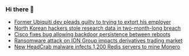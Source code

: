 ### Hi there 👋

<!--START_SECTION:feed-->
* [Former Ubiquiti dev pleads guilty to trying to extort his employer](https://www.bleepingcomputer.com/news/security/former-ubiquiti-dev-pleads-guilty-to-trying-to-extort-his-employer/)
* [North Korean hackers stole research data in two-month-long breach](https://www.bleepingcomputer.com/news/security/north-korean-hackers-stole-research-data-in-two-month-long-breach/)
* [Cisco fixes bug allowing backdoor persistence between reboots](https://www.bleepingcomputer.com/news/security/cisco-fixes-bug-allowing-backdoor-persistence-between-reboots/)
* [Ransomware attack on ION Group impacts derivatives trading market](https://www.bleepingcomputer.com/news/security/ransomware-attack-on-ion-group-impacts-derivatives-trading-market/)
* [New HeadCrab malware infects 1,200 Redis servers to mine Monero](https://www.bleepingcomputer.com/news/security/new-headcrab-malware-infects-1-200-redis-servers-to-mine-monero/)
<!--END_SECTION:feed-->

<!--
**frankenk/frankenk** is a ✨ _special_ ✨ repository because its `README.md` (this file) appears on your GitHub profile.

Here are some ideas to get you started:

- 🔭 I’m currently working on ...
- 🌱 I’m currently learning ...
- 👯 I’m looking to collaborate on ...
- 🤔 I’m looking for help with ...
- 💬 Ask me about ...
- 📫 How to reach me: ...
- 😄 Pronouns: ...
- ⚡ Fun fact: ...
-->



